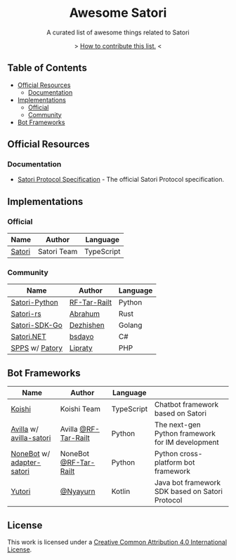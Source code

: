 <div align="center">
  <h1 id="satori">Awesome Satori</h1>
  <p>A curated list of awesome things related to Satori</p>
  <p>&gt; <a href="./CONTRIBUTION.md">How to contribute this list.</a> &lt;</p>
</div>

## Table of Contents

- [Official Resources](#official-resources)
    - [Documentation](#documentation)
- [Implementations](#implementations)
    - [Official](#official)
    - [Community](#community)
- [Bot Frameworks](#bot-frameworks)

## Official Resources

### Documentation

- [Satori Protocol Specification](https://satori.js.org/zh-CN/) - The official Satori Protocol specification.

## Implementations

### Official

| Name | Author |  Language |
| --- | --- | --- |
| [Satori](https://github.com/satorijs/satori) | Satori Team | TypeScript |

### Community

<!--:x: / :white_check_mark:-->

| Name | Author |  Language |
| --- | --- | --- |
| [Satori-Python](https://github.com/RF-Tar-Railt/satori-python) | [RF-Tar-Railt](https://github.com/RF-Tar-Railt) | Python |
| [Satori-rs](https://github.com/satorijs/satori-rs)             | [Abrahum](https://github.com/Abrahum) | Rust |
| [Satori-SDK-Go](https://github.com/dezhishen/satori-sdk-go)    | [Dezhishen](https://github.com/Dezhishen)  | Golang |
| [Satori.NET](https://github.com/bsdayo/Satori.NET)             | [bsdayo](https://github.com/bsdayo) | C# |
| [SPPS](https://github.com/im-patory/spps) w/ [Patory](https://github.com/im-patory/patory) | [Lipraty](https://github.com/Lipraty) | PHP |

## Bot Frameworks

| Name | Author | Language | |
| --- | --- | --- | --- |
| [Koishi](https://koishi.chat/) | Koishi Team | TypeScript | Chatbot framework based on Satori |
| [Avilla](https://graia.cn/avilla/) w/ [avilla-satori](https://github.com/GraiaProject/Avilla/tree/ryanvk-v1.2/avilla/satori) | Avilla [@RF-Tar-Railt](https://github.com/RF-Tar-Railt) | Python | The next-gen Python framework for IM development |
| [NoneBot](https://nonebot.dev/) w/ [adapter-satori](https://github.com/nonebot/adapter-satori) | NoneBot [@RF-Tar-Railt](https://github.com/RF-Tar-Railt) | Python | Python cross-platform bot framework |
| [Yutori](https://github.com/Nyayurn/Yutori) | [@Nyayurn](https://github.com/Nyayurn) | Kotlin | Java bot framework SDK based on Satori Protocol |

## License

This work is licensed under a [Creative Common Attribution 4.0 International License][cc-by].

[cc-by]: http://creativecommons.org/licenses/by/4.0/
